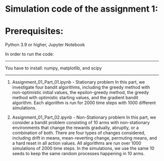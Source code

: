 # Simulation code of the assignment 1:

# Prerequisites:

Python 3.9 or higher, Jupyter Notebook

In order to run the code:
***
You have to install: numpy, matplotlib, and scipy
***

1. Assignment_01_Part_01.ipynb - Stationary problem
In this part, we investigate four bandit algorithms, including the greedy method with non-optimistic initial values, the epsilon-greedy method, the greedy method with optimistic starting values, and the gradient bandit algorithm. Each algorithm is run for 2000 time steps with 1000 different simulations.

2. Assignment_01_Part_02.ipynb - Non-Stationary problem
In this part, we consider a bandit problem consisting of 10 arms with non-stationary environments that change the rewards gradually, abruptly, or a combination of both. There are four types of changes considered, including drift in means, mean-reverting change, permuting means, and a hard reset in all action values. All algorithms are run over 1000 simulations of 2000 time steps. In the simulations, we use the same 10 seeds to keep the same random processes happening in 10 arms. 
